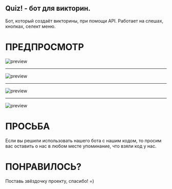 ## Quiz! - бот для викторин.
Бот, который создаёт викторины, при помощи API. Работает на слешах, кнопках, селект меню.

# ПРЕДПРОСМОТР
<img src="https://cdn.glitch.global/8ceee2ac-10ce-4f79-befb-ae18cc079b34/image2.jpg?v=1715950216178" alt="preview">
<hr>
<img src="https://cdn.glitch.global/8ceee2ac-10ce-4f79-befb-ae18cc079b34/image1.jpg?v=1715950217011" alt="preview">
<hr>
<img src="https://cdn.glitch.global/8ceee2ac-10ce-4f79-befb-ae18cc079b34/image1.jpg?v=1715950217011" alt="preview">
<hr>
<img src="https://cdn.glitch.global/8ceee2ac-10ce-4f79-befb-ae18cc079b34/image4.jpg?v=1715950218513" alt="preview">

# ПРОСЬБА
Если вы решили использовать нашего бота с нашим кодом, то просим вас оставить о нас в любом месте упоминание, что взяли код у нас.

# ПОНРАВИЛОСЬ?
Поставь звёздочку проекту, спасибо! =)
